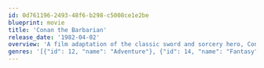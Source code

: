 ```yaml
---
id: 0d761196-2493-48f6-b298-c5008ce1e2be
blueprint: movie
title: 'Conan the Barbarian'
release_date: '1982-04-02'
overview: 'A film adaptation of the classic sword and sorcery hero, Conan the Barbarian. A horde of rampaging warriors massacre the parents of young Conan and enslave the young child for years on The Wheel of Pain. As the sole survivor of the childhood massacre, Conan is released from slavery and taught the ancient arts of fighting. Transforming himself into a killing machine, Conan travels into the wilderness to seek vengeance on Thulsa Doom, the man responsible for killing his family. In the wilderness, Conan takes up with the thieves Valeria and Subotai. The group comes upon King Osric, who wants the trio of warriors to help rescue his daughter who has joined Doom in the hills.'
genres: '[{"id": 12, "name": "Adventure"}, {"id": 14, "name": "Fantasy"}, {"id": 28, "name": "Action"}]'
---
```

